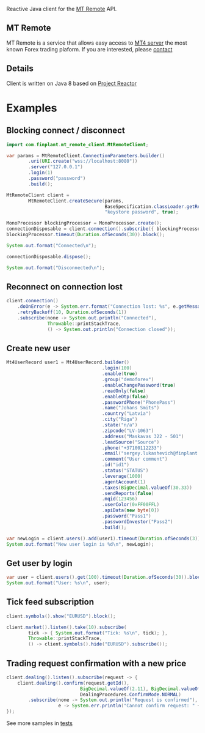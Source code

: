 Reactive Java client for the [MT Remote](https://sergeylukashevich.github.io/mt-remote-doc) API.

## MT Remote

MT Remote is a service that allows easy access to [MT4 server](https://www.metatrader4.com/en/brokers/api) 
the most known Forex trading plaform. If you are interested, please [contact](mailto:sergey.lukashevich@finplant.com?subject=MT%20Remote)

## Details

Client is written on Java 8 based on [Project Reactor](https://projectreactor.io/)

# Examples

## Blocking connect / disconnect

```java
import com.finplant.mt_remote_client.MtRemoteClient;

var params = MtRemoteClient.ConnectionParameters.builder()
        .uri(URI.create("wss://localhost:8080"))
        .server("127.0.0.1")
        .login(1)
        .password("password")
        .build();

MtRemoteClient client = 
        MtRemoteClient.createSecure(params,
                                    BaseSpecification.classLoader.getResourceAsStream("keystore.jks"),
                                    "keystore password", true);

MonoProcessor blockingProcessor = MonoProcessor.create();
connectionDisposable = client.connection().subscribe({ blockingProcessor.onNext(true) })
blockingProcessor.timeout(Duration.ofSeconds(30)).block();

System.out.format("Connected\n");

connectionDisposable.dispose();

System.out.format("Disconnected\n");
```

## Reconnect on connection lost

```java
client.connection()
    .doOnError(e -> System.err.format("Connection lost: %s", e.getMessage()))
    .retryBackoff(10, Duration.ofSeconds(1))
    .subscribe(none -> System.out.println("Connected"),
               Throwable::printStackTrace,
               () -> System.out.println("Connection closed"));
```

## Create new user
```java
Mt4UserRecord user1 = Mt4UserRecord.builder()
                                   .login(100)
                                   .enable(true)
                                   .group("demoforex")
                                   .enableChangePassword(true)
                                   .readOnly(false)
                                   .enableOtp(false)
                                   .passwordPhone("PhonePass")
                                   .name("Johans Smits")
                                   .country("Latvia")
                                   .city("Riga")
                                   .state("n/a")
                                   .zipcode("LV-1063")
                                   .address("Maskavas 322 - 501")
                                   .leadSource("Source")
                                   .phone("+37100112233")
                                   .email("sergey.lukashevich@finplant.com")
                                   .comment("User comment")
                                   .id("id1")
                                   .status("STATUS")
                                   .leverage(1000)
                                   .agentAccount(1)
                                   .taxes(BigDecimal.valueOf(30.33))
                                   .sendReports(false)
                                   .mqid(123456)
                                   .userColor(0xFF00FFL)
                                   .apiData(new byte[0])
                                   .password("Pass1")
                                   .passwordInvestor("Pass2")
                                   .build();

var newLogin = client.users().add(user1).timeout(Duration.ofSeconds(3)).block();
System.out.format("New user login is %d\n", newLogin);

```

## Get user by login

```java
var user = client.users().get(100).timeout(Duration.ofSeconds(30)).block();
System.out.format("User: %s\n", user);

```

## Tick feed subscription

```java
client.symbols().show("EURUSD").block();

client.market().listen().take(10).subscribe(
        tick -> { System.out.format("Tick: %s\n", tick); },
        Throwable::printStackTrace,
        () -> client.symbols().hide("EURUSD").subscribe());
```

## Trading request confirmation with a new price

```java
client.dealing().listen().subscribe(request -> {
    client.dealing().confirm(request.getId(),
                           BigDecimal.valueOf(2.11), BigDecimal.valueOf(2.12),
                           DealingProcedures.ConfirmMode.NORMAL)
        .subscribe(none -> System.out.println("Request is confirmed"),
                   e -> System.err.println("Cannot confirm request: " + e.getMessage()));
});

```

See more samples in [tests](src/test-integration/groovy/com/finplant/mt_remote_client/) 


